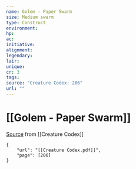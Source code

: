 ```yaml
---
name: Golem - Paper Swarm
size: Medium swarm
type: Construct
environment: 
hp: 
ac: 
initiative: 
alignment: 
legendary: 
lair: 
unique: 
cr: 3
tags: 
source: "Creature Codex: 206"
url: ""
---
```

# [[Golem - Paper Swarm]]

[Source](zotero://open-pdf/library/items/NTNKJRHG?page=206) from [[Creature Codex]]

```pdf
{
	"url": "[[Creature Codex.pdf]]",
	"page": [206]
}
```

